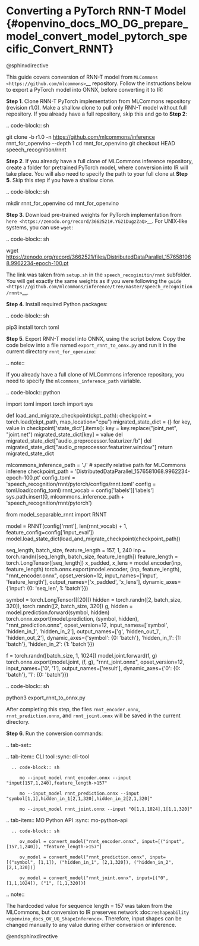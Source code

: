 # Converting a PyTorch RNN-T Model {#openvino_docs_MO_DG_prepare_model_convert_model_pytorch_specific_Convert_RNNT}

@sphinxdirective

This guide covers conversion of RNN-T model from `MLCommons <https://github.com/mlcommons>`__ repository. Follow
the instructions below to export a PyTorch model into ONNX, before converting it to IR:

**Step 1**. Clone RNN-T PyTorch implementation from MLCommons repository (revision r1.0). Make a shallow clone to pull
only RNN-T model without full repository. If you already have a full repository, skip this and go to **Step 2**:

.. code-block:: sh

   git clone -b r1.0 -n https://github.com/mlcommons/inference rnnt_for_openvino --depth 1
   cd rnnt_for_openvino
   git checkout HEAD speech_recognition/rnnt


**Step 2**. If you already have a full clone of MLCommons inference repository, create a folder for
pretrained PyTorch model, where conversion into IR will take place. You will also need to specify the path to
your full clone at **Step 5**. Skip this step if you have a shallow clone.

.. code-block:: sh

   mkdir rnnt_for_openvino
   cd rnnt_for_openvino


**Step 3**. Download pre-trained weights for PyTorch implementation from `here <https://zenodo.org/record/3662521#.YG21DugzZaQ>`__.
For UNIX-like systems, you can use ``wget``:

.. code-block:: sh

   wget https://zenodo.org/record/3662521/files/DistributedDataParallel_1576581068.9962234-epoch-100.pt


The link was taken from ``setup.sh`` in the ``speech_recoginitin/rnnt`` subfolder. You will get exactly the same weights as
if you were following the `guide <https://github.com/mlcommons/inference/tree/master/speech_recognition/rnnt>`__.

**Step 4**. Install required Python packages:

.. code-block:: sh

   pip3 install torch toml


**Step 5**. Export RNN-T model into ONNX, using the script below. Copy the code below into a file named
``export_rnnt_to_onnx.py`` and run it in the current directory ``rnnt_for_openvino``:

.. note::

   If you already have a full clone of MLCommons inference repository, you need 
   to specify the ``mlcommons_inference_path`` variable.

.. code-block:: python

   import toml
   import torch
   import sys


   def load_and_migrate_checkpoint(ckpt_path):
       checkpoint = torch.load(ckpt_path, map_location="cpu")
       migrated_state_dict = {}
       for key, value in checkpoint['state_dict'].items():
           key = key.replace("joint_net", "joint.net")
           migrated_state_dict[key] = value
       del migrated_state_dict["audio_preprocessor.featurizer.fb"]
       del migrated_state_dict["audio_preprocessor.featurizer.window"]
       return migrated_state_dict


   mlcommons_inference_path = './'  # specify relative path for MLCommons inferene
   checkpoint_path = 'DistributedDataParallel_1576581068.9962234-epoch-100.pt'
   config_toml = 'speech_recognition/rnnt/pytorch/configs/rnnt.toml'
   config = toml.load(config_toml)
   rnnt_vocab = config['labels']['labels']
   sys.path.insert(0, mlcommons_inference_path + 'speech_recognition/rnnt/pytorch')

   from model_separable_rnnt import RNNT

   model = RNNT(config['rnnt'], len(rnnt_vocab) + 1, feature_config=config['input_eval'])
   model.load_state_dict(load_and_migrate_checkpoint(checkpoint_path))

   seq_length, batch_size, feature_length = 157, 1, 240
   inp = torch.randn([seq_length, batch_size, feature_length])
   feature_length = torch.LongTensor([seq_length])
   x_padded, x_lens = model.encoder(inp, feature_length)
   torch.onnx.export(model.encoder, (inp, feature_length), "rnnt_encoder.onnx", opset_version=12,
                     input_names=['input', 'feature_length'], output_names=['x_padded', 'x_lens'],
                     dynamic_axes={'input': {0: 'seq_len', 1: 'batch'}})

   symbol = torch.LongTensor([[20]])
   hidden = torch.randn([2, batch_size, 320]), torch.randn([2, batch_size, 320])
   g, hidden = model.prediction.forward(symbol, hidden)
   torch.onnx.export(model.prediction, (symbol, hidden), "rnnt_prediction.onnx", opset_version=12,
                     input_names=['symbol', 'hidden_in_1', 'hidden_in_2'],
                     output_names=['g', 'hidden_out_1', 'hidden_out_2'],
                     dynamic_axes={'symbol': {0: 'batch'}, 'hidden_in_1': {1: 'batch'}, 'hidden_in_2': {1: 'batch'}})

   f = torch.randn([batch_size, 1, 1024])
   model.joint.forward(f, g)
   torch.onnx.export(model.joint, (f, g), "rnnt_joint.onnx", opset_version=12,
                     input_names=['0', '1'], output_names=['result'], dynamic_axes={'0': {0: 'batch'}, '1': {0: 'batch'}})


.. code-block:: sh

   python3 export_rnnt_to_onnx.py


After completing this step, the files ``rnnt_encoder.onnx``, ``rnnt_prediction.onnx``, and ``rnnt_joint.onnx`` will be saved in the current directory.

**Step 6**. Run the conversion commands:

.. tab-set::

   .. tab-item:: CLI tool
      :sync: cli-tool

      .. code-block:: sh

         mo --input_model rnnt_encoder.onnx --input "input[157,1,240],feature_length->157"

         mo --input_model rnnt_prediction.onnx --input "symbol[1,1],hidden_in_1[2,1,320],hidden_in_2[2,1,320]"

         mo --input_model rnnt_joint.onnx --input "0[1,1,1024],1[1,1,320]"

   .. tab-item:: MO Python API
      :sync: mo-python-api

      .. code-block:: sh

         ov_model = convert_model("rnnt_encoder.onnx", input=[("input", [157,1,240]), "feature_length->157"]

         ov_model = convert_model("rnnt_prediction.onnx", input=[("symbol", [1,1]), ("hidden_in_1", [2,1,320]), ("hidden_in_2", [2,1,320])]

         ov_model = convert_model("rnnt_joint.onnx", input=[("0", [1,1,1024]), ("1", [1,1,320])]


.. note::

   The hardcoded value for sequence length = 157 was taken from the MLCommons, but conversion to IR preserves network :doc:`reshapeability <openvino_docs_OV_UG_ShapeInference>`. Therefore, input shapes can be changed manually to any value during either conversion or inference.


@endsphinxdirective
